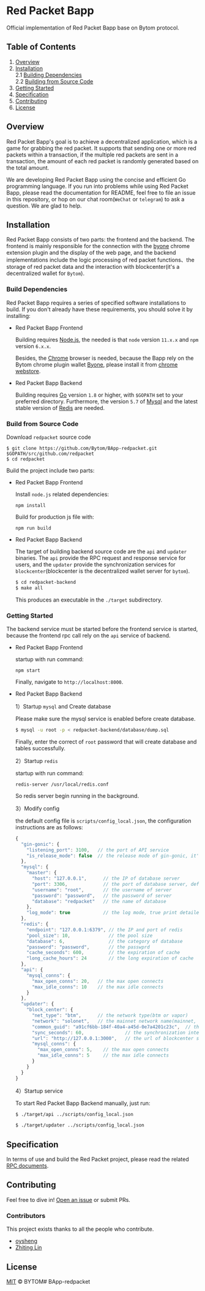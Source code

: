 # Red Packet Bapp

Official implementation of Red Packet Bapp base on Bytom protocol.

## Table of Contents

1. [Overview](#chapter-001)
2. [Installation](#chapter-002)<br>
  2.1 [Building Dependencies](#chapter-0021)<br>
  2.2 [Building from Source Code](#chapter-0022)<br>
3. [Getting Started](#chapter-003)
4. [Specification](#chapter-004)
5. [Contributing](#chapter-005)
6. [License](#chapter-006)

## Overview <a id="chapter-001"></a>

Red Packet Bapp's goal is to achieve a decentralized application, which is a game for grabbing the red packet. It supports that sending one or more red packets within a transaction, if the multiple red packets are sent in a transaction, the amount of each red packet is randomly generated based on the total amount.

We are developing Red Packet Bapp using the concise and efficient Go programming language. If you run into problems while using Red Packet Bapp, please read the documentation for README, feel free to file an issue in this repository, or hop on our chat room(`WeChat` or `telegram`) to ask a question. We are glad to help.

## Installation <a id="chapter-002"></a>

Red Packet Bapp consists of two parts: the frontend and the backend. The frontend is mainly responsible for the connection with the [byone](https://chrome.google.com/webstore/detail/byone/nlgbhdfgdhgbiamfdfmbikcdghidoadd) chrome extension plugin and the display of the web page, and the backend implementations include the logic processing of red packet functions、the storage of red packet data and the interaction with blockcenter(it's a decentralized wallet for `Bytom`).

### Build Dependencies <a id="chapter-0021"></a>

Red Packet Bapp requires a series of specified software installations to build. If you don't already have these requirements, you should solve it by installing:

- Red Packet Bapp Frontend

  Building requires [Node.js](https://nodejs.org), the needed is that `node` version `11.x.x` and `npm` version `6.x.x`.

  Besides, the [Chrome](https://www.google.com/chrome/) browser is needed, because the Bapp rely on the Bytom chrome plugin wallet [Byone](https://chrome.google.com/webstore/detail/byone/nlgbhdfgdhgbiamfdfmbikcdghidoadd), please install it from [chrome webstore](https://chrome.google.com/webstore/category/extensions?utm_source=chrome-ntp-icon).

- Red Packet Bapp Backend

  Building requires [Go](https://golang.org/doc/install) version `1.8` or higher, with `$GOPATH` set to your preferred directory. Furthermore, the version `5.7` of [Mysql](https://www.mysql.com/) and the latest stable version of [Redis](https://redis.io/) are needed.

### Build from Source Code <a id="chapter-0022"></a>

Download `redpacket` source code
```
$ git clone https://github.com/Bytom/BApp-redpacket.git $GOPATH/src/github.com/redpacket
$ cd redpacket
```

Build the project include two parts:
- Red Packet Bapp Frontend
  
  Install `node.js` related dependencies:
  ```
  npm install
  ```

  Build for production js file with:
  ```
  npm run build
  ```

- Red Packet Bapp Backend

  The target of building backend source code are the `api` and `updater` binaries. The `api` provide the RPC request and response service for users, and the `updater` provide the synchronization services for `blockcenter`(blockcenter is the decentralized wallet server for `bytom`).

  ```bash
  $ cd redpacket-backend
  $ make all
  ```

  This produces an executable in the `./target` subdirectory.

### Getting Started <a id="chapter-003"></a>

The backend service must be started before the frontend service is started, because the frontend rpc call rely on the `api` service of backend.

- Red Packet Bapp Frontend

  startup with run command:
  ```
  npm start
  ```

  Finally, navigate to `http://localhost:8000`.

- Red Packet Bapp Backend

  1）Startup `mysql` and Create database

  Please make sure the mysql service is enabled before create database.

  ```bash
  $ mysql -u root -p < redpacket-backend/database/dump.sql
  ```

  Finally, enter the correct of `root` password that will create database and tables successfully.

  2）Startup `redis`

  startup with run command:
  ```
  redis-server /usr/local/redis.conf
  ```

  So redis server begin running in the background.

  3）Modify config

  the default config file is `scripts/config_local.json`, the configuration instructions are as follows:
  ```js
  {
    "gin-gonic": {
      "listening_port": 3100,   // the port of API service
      "is_release_mode": false  // the release mode of gin-gonic, it's debug mode with false
    },
    "mysql": {
      "master": {
        "host": "127.0.0.1",      // the IP of database server
        "port": 3306,             // the port of database server, default is 3306
        "username": "root",       // the username of server
        "password": "password",   // the password of server
        "database": "redpacket"   // the name of database
      },
      "log_mode": true            // the log mode, true print detailed logs, false only print error logs
    },
    "redis": {
      "endpoint": "127.0.0.1:6379", // the IP and port of redis
      "pool_size": 10,              // the pool size
      "database": 6,                // the category of database
      "password": "password",       // the passwprd
      "cache_seconds": 600,         // the expiration of cache
      "long_cache_hours": 24        // the long expiration of cache
    },
    "api": {
      "mysql_conns": {
        "max_open_conns": 20,   // the max open connects
        "max_idle_conns": 10    // the max idle connects
      }
    },
    "updater": {
      "block_center": {
        "net_type": "btm",      // the network type(btm or vapor)
        "network": "solonet",   // the mainnet network name(mainnet, testnet and solonet)
        "common_guid": "a91cf6bb-184f-40a4-a45d-0e7a4201c23c",  // the common wallet guid(arbitrary walletID for blockcenter)
        "sync_seconds": 60,               // the synchronization interval
        "url": "http://127.0.0.1:3000",   // the url of blockcenter server
        "mysql_conns": {
          "max_open_conns": 5,    // the max open connects
          "max_idle_conns": 5     // the max idle connects
        }
      }
    }
  }
  ```

  4）Startup service

  To start Red Packet Bapp Backend manually, just run:

  ```bash
  $ ./target/api ../scripts/config_local.json

  $ ./target/updater ../scripts/config_local.json
  ```

## Specification <a id="chapter-004"></a>

In terms of use and build the Red Packet project,  please read the related [RPC documents](redpacket-backend/docs/rpc.md).

## Contributing <a id="chapter-005"></a>

Feel free to dive in! [Open an issue](https://github.com/Bytom/BApp-redpacket/issues/new) or submit PRs.

### Contributors <a id="chapter-006"></a>

This project exists thanks to all the people who contribute. 
- [oysheng](https://github.com/oysheng/)
- [Zhiting Lin](https://github.com/ZhitingLin/)

## License <a id="chapter-001"></a>

[MIT](LICENSE) © BYTOM# BApp-redpacket
